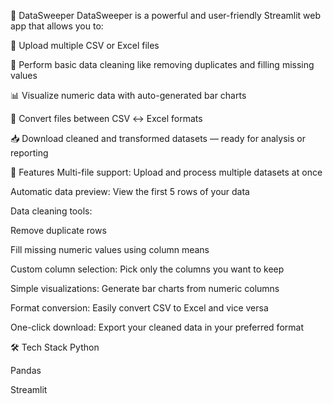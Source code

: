 📀 DataSweeper
DataSweeper is a powerful and user-friendly Streamlit web app that allows you to:

📂 Upload multiple CSV or Excel files

🧹 Perform basic data cleaning like removing duplicates and filling missing values

📊 Visualize numeric data with auto-generated bar charts

🔄 Convert files between CSV ↔ Excel formats

📥 Download cleaned and transformed datasets — ready for analysis or reporting

🚀 Features
Multi-file support: Upload and process multiple datasets at once

Automatic data preview: View the first 5 rows of your data

Data cleaning tools:

Remove duplicate rows

Fill missing numeric values using column means

Custom column selection: Pick only the columns you want to keep

Simple visualizations: Generate bar charts from numeric columns

Format conversion: Easily convert CSV to Excel and vice versa

One-click download: Export your cleaned data in your preferred format

🛠️ Tech Stack
Python

Pandas

Streamlit
